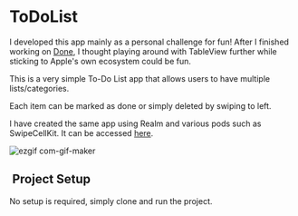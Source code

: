 # ToDoList

I developed this app mainly as a personal challenge for fun! After I finished working on [Done](https://github.com/bkdev32/Done), I thought playing around with TableView further while sticking to Apple's own ecosystem could be fun.

This is a very simple To-Do List app that allows users to have multiple lists/categories. 

Each item can be marked as done or simply deleted by swiping to left. 

I have created the same app using Realm and various pods such as SwipeCellKit. It can be accessed [here](https://github.com/bkdev32/Done).




![ezgif com-gif-maker](https://user-images.githubusercontent.com/11230240/138684644-4bd9e746-88c9-47be-b500-0e97610200f1.gif)

##  Project Setup

No setup is required, simply clone and run the project.
